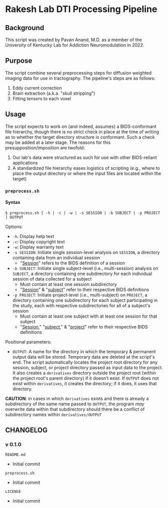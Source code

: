 # Rakesh Lab DTI Processing Pipeline

## Background

This script was created by Pavan Anand, M.D. as a member of the University of Kentucky Lab for Addiction Neuromodulation in 2022.

## Purpose

The script combine several preprocessing steps for diffusion weighted imaging data for use in tractography. The pipeline's steps are as follows:

1. Eddy current correction
2. Brain extraction (a.k.a. "skull stripping")
3. Fitting tensors to each voxel

## Usage

The script expects to work on (and indeed, assumes) a BIDS-conformant file hierarchy, though there is no strict check in place at the time of writing as to whether the target directory structure is conformant. Such a check may be added at a later stage. The reasons for this presupposition/imposition are twofold:

1. Our lab's data were structured as such for use with other BIDS-reliant applications
2. A standardized file hierarchy eases logistics of scripting (e.g., where to place the output directory or where the input files are located within the target)

### `preprocess.sh`

#### Syntax

`$ preprocess.sh [ -h | -c | -w | -s SESSION | -b SUBJECT | -p PROJECT ] OUTPUT`

Options:

* `-h`: Display help text
* `-c`: Display copyright text
* `-w`: Display warranty text
* `-s SESSION`: Initiate single session-level analysis on `SESSION`, a directory containing data from an individual session
  * "[Session](https://bids-standard.github.io/bids-starter-kit/folders_and_files/folders.html#session)" refers to the BIDS definition of a session
* `-b SUBJECT`: Initiate single subject-level (i.e., multi-session) analysis on `SUBJECT`, a directory containing one subdirectory for each individual session of data collected for a subject
  * Must contain at least one session subdirectory
  * "[Session](https://bids-standard.github.io/bids-starter-kit/folders_and_files/folders.html#session)" & "[subject](https://bids-standard.github.io/bids-starter-kit/folders_and_files/folders.html#subject)" refer to their respective BIDS definitions
* `-p PROJECT`: Initiate project-level (i.e., multi-subject) on `PROJECT`, a directory containing one subdirectory for each subject participating in the study, each with respective subdirectories for all of a subject's session
  * Must contain at least one subject with at least one session for that subject
  * "[Session](https://bids-standard.github.io/bids-starter-kit/folders_and_files/folders.html#session)," "[subject](https://bids-standard.github.io/bids-starter-kit/folders_and_files/folders.html#subject)," & "[project](https://bids-standard.github.io/bids-starter-kit/folders_and_files/folders.html#project)" refer to their respective BIDS definitions

Positional parameters:

* `OUTPUT`: A name for the directory in which the temporary & permanent output data will be stored. Temporary data are deleted at the script's end. The script automatically locates the project root directory for any session, subject, or project directory passed as input data to the project. It also creates a `derivatives` directory outside the project root (within the project root's parent directory) if it doesn't exist. If `OUTPUT` does not exist within `derivatives`, it creates the directory; if it does, it uses that directory.

**CAUTION**: in cases in which `derivatives` exists and there is already a subdirectory of the same name passed to `OUTPUT`, the program *may* overwrite data within that subdirectory should there be a conflict of subdirectory names within `derivatives/OUTPUT`

## CHANGELOG

### v 0.1.0

`README.md`

* Initial commit

`preprocess.sh`

* Initial commit

`LICENSE`

* Initial commit
